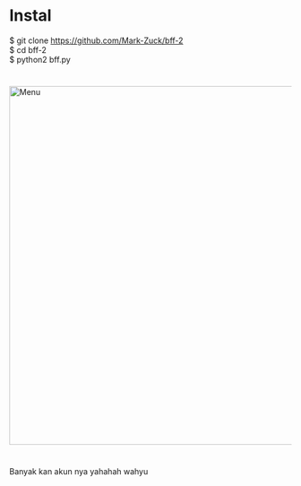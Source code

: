 # Instal
$ git clone https://github.com/Mark-Zuck/bff-2 <br>
$ cd bff-2 <br>
$ python2 bff.py
#
<img src="https://github.com/Mark-Zuck/bff-2/blob/main/rom/20210426_092630.jpg" width="640" title="Menu" alt="Menu">

#
Banyak kan akun nya yahahah wahyu
